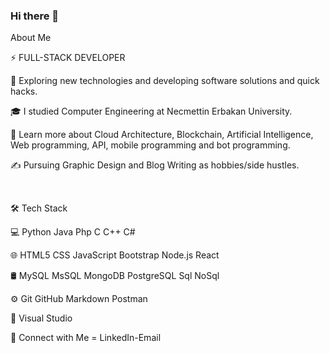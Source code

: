 ### Hi there 👋

About Me

⚡   FULL-STACK DEVELOPER

🤔   Exploring new technologies and developing software solutions and quick hacks.

🎓   I studied Computer Engineering at Necmettin Erbakan University.

🌱   Learn more about Cloud Architecture, Blockchain, Artificial Intelligence, Web programming, API, mobile programming and bot programming.

✍️   Pursuing Graphic Design and Blog Writing as hobbies/side hustles.

<br>

🛠  Tech Stack

💻   Python Java Php C C++ C# 

🌐   HTML5 CSS JavaScript Bootstrap Node.js React

🛢    MySQL MsSQL MongoDB PostgreSQL Sql NoSql

⚙️   Git GitHub Markdown Postman

🔧   Visual Studio 



💬 Connect with Me = LinkedIn-Email

<!--
**TkN42/TkN42** is a ✨ _special_ ✨ repository because its `README.md` (this file) appears on your GitHub profile.

Here are some ideas to get you started:

- 🔭 I’m currently working on ...
- 🌱 I’m currently learning ...
- 👯 I’m looking to collaborate on ...
- 🤔 I’m looking for help with ...
- 💬 Ask me about ...
- 📫 How to reach me: ...
- 😄 Pronouns: ...
- ⚡ Fun fact: ...
-->
